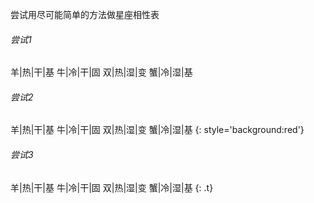 尝试用尽可能简单的方法做星座相性表

###### 尝试1

羊|热|干|基
牛|冷|干|固
双|热|湿|变
蟹|冷|湿|基

###### 尝试2

羊|热|干|基
牛|冷|干|固
双|热|湿|变
蟹|冷|湿|基
{: style='background:red'}

###### 尝试3

羊|热|干|基
牛|冷|干|固
双|热|湿|变
蟹|冷|湿|基
{: .t}

<style>
  .t{background:red}
  .t tr { display: block; float: left; }
  .t th,.t td { display: block; }
</style>